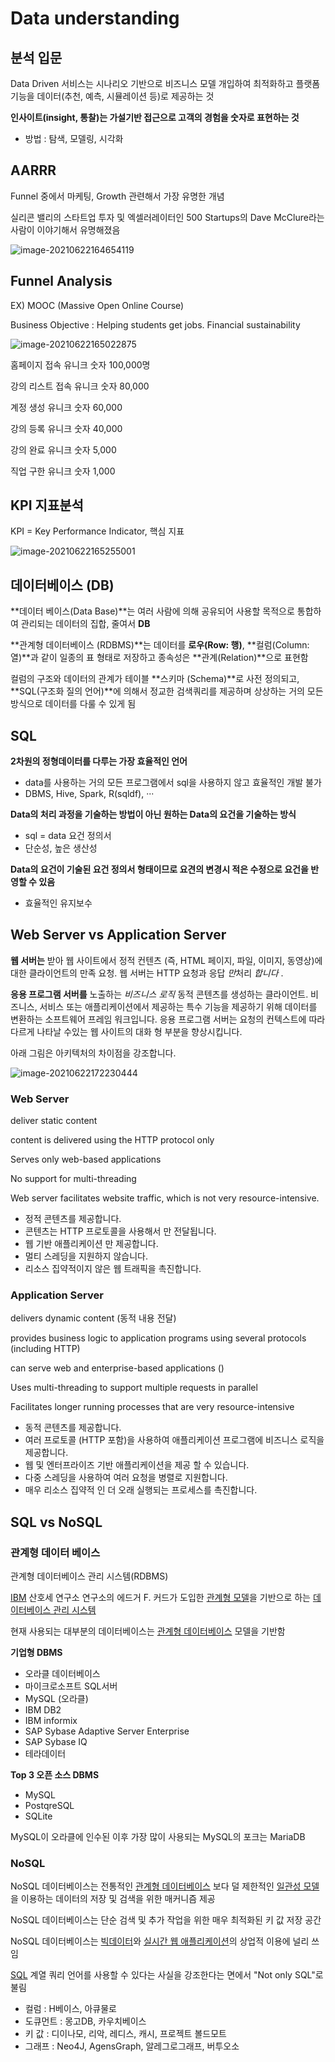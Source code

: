 # Data understanding

## 분석 입문

Data Driven 서비스는 시나리오 기반으로 비즈니스 모델 개입하여 최적화하고 플랫폼 기능을 데이터(추천, 예측, 시뮬레이션 등)로 제공하는 것

**인사이트(insight, 통찰)는 가설기반 접근으로 고객의 경험을 숫자로 표현하는 것**

- 방법 : 탐색, 모델링, 시각화



## AARRR

Funnel 중에서 마케팅, Growth 관련해서 가장 유명한 개념

실리콘 밸리의 스타트업 투자 및 엑셀러레이터인 500 Startups의 Dave McClure라는 사람이 이야기해서 유명해졌음

![image-20210622164654119](0622.assets/image-20210622164654119.png)



## Funnel Analysis

EX) MOOC (Massive Open Online Course)

Business Objective : Helping students get jobs. Financial sustainability

![image-20210622165022875](0622.assets/image-20210622165022875.png)

홈페이지 접속 유니크 숫자 100,000명

강의 리스트 접속 유니크 숫자 80,000

계정 생성 유니크 숫자 60,000

강의 등록 유니크 숫자 40,000

강의 완료 유니크 숫자 5,000

직업 구한 유니크 숫자 1,000



## KPI 지표분석

KPI = Key Performance Indicator, 핵심 지표

![image-20210622165255001](0622.assets/image-20210622165255001.png)



## 데이터베이스 (DB)

**데이터 베이스(Data Base)**는 여러 사람에 의해 공유되어 사용할 목적으로 통합하여 관리되는 데이터의 집합, 줄여서 **DB**

**관계형 데이터베이스 (RDBMS)**는 데이터를 **로우(Row: 행)**, **컬럼(Column: 열)**과 같이 일종의 표 형태로 저장하고 종속성은 **관계(Relation)**으로 표현함

컬럼의 구조와 데이터의 관계가 테이블 **스키마 (Schema)**로 사전 정의되고, **SQL(구조화 질의 언어)**에 의해서 정교한 검색쿼리를 제공하며 상상하는 거의 모든 방식으로 데이터를 다룰 수 있게 됨



## SQL

**2차원의 정형데이터를 다루는 가장 효율적인 언어**

- data를 사용하는 거의 모든 프로그램에서 sql을 사용하지 않고 효율적인 개발 불가
- DBMS, Hive, Spark, R(sqldf), ···

**Data의 처리 과정을 기술하는 방법이 아닌 원하는 Data의 요건을 기술하는 방식**

- sql = data 요건 정의서 
- 단순성, 높은 생산성

**Data의 요건이 기술된 요건 정의서 형태이므로 요견의 변경시 적은 수정으로 요건을 반영할 수 있음**

- 효율적인 유지보수



## Web Server vs Application Server

**웹 서버는** 받아 웹 사이트에서 정적 컨텐츠 (즉, HTML 페이지, 파일, 이미지, 동영상)에 대한 클라이언트의 만족 요청. 웹 서버는 HTTP 요청과 응답 *만*처리 *합니다* .

**응용 프로그램 서버를** 노출하는 *비즈니스 로직* 동적 콘텐츠를 생성하는 클라이언트. 비즈니스, 서비스 또는 애플리케이션에서 제공하는 특수 기능을 제공하기 위해 데이터를 변환하는 소프트웨어 프레임 워크입니다. 응용 프로그램 서버는 요청의 컨텍스트에 따라 다르게 나타날 수있는 웹 사이트의 대화 형 부분을 향상시킵니다.

아래 그림은 아키텍처의 차이점을 강조합니다.

![image-20210622172230444](0622.assets/image-20210622172230444.png)

### Web Server

deliver static content 

content is delivered using the HTTP protocol only

Serves only web-based applications 

No support for multi-threading 

Web server facilitates website traffic, which is not very resource-intensive. 

- 정적 콘텐츠를 제공합니다.
- 콘텐츠는 HTTP 프로토콜을 사용해서 만 전달됩니다.
- 웹 기반 애플리케이션 만 제공합니다.
- 멀티 스레딩을 지원하지 않습니다.
- 리소스 집약적이지 않은 웹 트래픽을 촉진합니다.



### Application Server

delivers dynamic content (동적 내용 전달)

provides business logic to application programs using several protocols (including HTTP) 

can serve web and enterprise-based applications ()

Uses multi-threading to support multiple requests in parallel

Facilitates longer running processes that are very resource-intensive

- 동적 콘텐츠를 제공합니다.
- 여러 프로토콜 (HTTP 포함)을 사용하여 애플리케이션 프로그램에 비즈니스 로직을 제공합니다.
- 웹 및 엔터프라이즈 기반 애플리케이션을 제공 할 수 있습니다.
- 다중 스레딩을 사용하여 여러 요청을 병렬로 지원합니다.
- 매우 리소스 집약적 인 더 오래 실행되는 프로세스를 촉진합니다.



## SQL vs NoSQL

### 관계형 데이터 베이스

관계형 데이터베이스 관리 시스템(RDBMS)

<u>IBM</u> 산호세 연구소 연구소의 에드거 F. 커드가 도입한 <u>관계형 모델</u>을 기반으로 하는 <u>데이터베이스 관리 시스템</u>

현재 사용되는 대부분의 데이터베이스는 <u>관계형 데이터베이스</u> 모델을 기반함

**기업형 DBMS**

- 오라클 데이터베이스
- 마이크로소프트 SQL서버
- MySQL (오라클)
- IBM DB2
- IBM informix
- SAP Sybase Adaptive Server Enterprise
- SAP Sybase IQ
- 테라데이터

**Top 3 오픈 소스 DBMS**

- MySQL
- PostqreSQL
- SQLite

MySQL이 오라클에 인수된 이후 가장 많이 사용되는 MySQL의 포크는 MariaDB



### NoSQL

NoSQL 데이터베이스는 전통적인 <u>관계형 데이터베이스</u> 보다 덜 제한적인 <u>일관성 모델</u>을 이용하는 데이터의 저장 및 검색을 위한 매커니즘 제공

NoSQL 데이터베이스는 단순 검색 및 추가 작업을 위한 매우 최적화된 키 값 저장 공간

NoSQL 데이터베이스는 <u>빅데이터</u>와 <u>실시간 웹 애플리케이션</u>의 상업적 이용에 널리 쓰임

<u>SQL</u> 계열 쿼리 언어를 사용할 수 있다는 사실을 강조한다는 면에서 "Not only SQL"로 불림

- 컬럼 : H베이스, 아큐물로
- 도큐먼트 : 몽고DB, 카우치베이스
- 키 값 : 디이나모, 리악, 레디스, 캐시, 프로젝트 볼드모트
- 그래프 : Neo4J, AgensGraph, 알레그로그래프, 버투오소